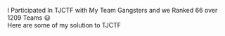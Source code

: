 I Participated In TJCTF with My Team  Gangsters and we Ranked 66 over 1209 Teams :smiley:	
Here are some  of my solution to TJCTF  
